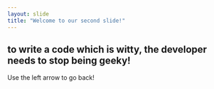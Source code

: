```yaml
---
layout: slide
title: "Welcome to our second slide!"
---
```

## to write a code which is witty, the developer needs to stop being geeky!
Use the left arrow to go back!
